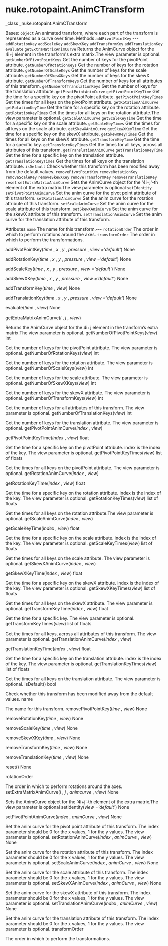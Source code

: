 # nuke.rotopaint.AnimCTransform
_class _nuke.rotopaint.AnimCTransform

Bases: `object`
An animated transform, where each part of the transform is represented as a curve over time.
Methods
`addPivotPointKey` ---
`addRotationKey`
`addScaleKey`
`addSkewXKey`
`addTransformKey`
`addTranslationKey`
`evaluate`
`getExtraMatrixAnimCurve`  Returns the AnimCurve object for the 4i+j element in the transform's extra matrix.The view parameter is optional.
`getNumberOfPivotPointKeys`  Get the number of keys for the pivotPoint attribute.
`getNumberOfRotationKeys`  Get the number of keys for the rotation attribute.
`getNumberOfScaleKeys`  Get the number of keys for the scale attribute.
`getNumberOfSkewXKeys`  Get the number of keys for the skewX attribute.
`getNumberOfTransformKeys`  Get the number of keys for all attributes of this transform.
`getNumberOfTranslationKeys`  Get the number of keys for the translation attribute.
`getPivotPointAnimCurve`
`getPivotPointKeyTime`  Get the time for a specific key on the pivotPoint attribute.
`getPivotPointKeyTimes`  Get the times for all keys on the pivotPoint attribute.
`getRotationAnimCurve`
`getRotationKeyTime`  Get the time for a specific key on the rotation attribute.
`getRotationKeyTimes`  Get the times for all keys on the rotation attribute.The view parameter is optional.
`getScaleAnimCurve`
`getScaleKeyTime`  Get the time for a specific key on the scale attribute.
`getScaleKeyTimes`  Get the times for all keys on the scale attribute.
`getSkewXAnimCurve`
`getSkewXKeyTime`  Get the time for a specific key on the skewX attribute.
`getSkewXKeyTimes`  Get the times for all keys on the skewX attribute.
`getTransformKeyTime`  Get the time for a specific key.
`getTransformKeyTimes`  Get the times for all keys, across all attributes of this transform.
`getTranslationAnimCurve`
`getTranslationKeyTime`  Get the time for a specific key on the translation attribute.
`getTranslationKeyTimes`  Get the times for all keys on the translation attribute.
`isDefault`  Check whether this transform has been modified away from the default values.
`removePivotPointKey`
`removeRotationKey`
`removeScaleKey`
`removeSkewXKey`
`removeTransformKey`
`removeTranslationKey`
`reset`
`setExtraMatrixAnimCurve`  Sets the AnimCurve object for the '4i+j'-th element of the extra matrix.The view parameter is optional
`setIdentity`
`setPivotPointAnimCurve`  Set the anim curve for the pivot point attribute of this transform.
`setRotationAnimCurve`  Set the anim curve for the rotation attribute of this transform.
`setScaleAnimCurve`  Set the anim curve for the scale attribute of this transform.
`setSkewXAnimCurve`  Set the anim curve for the skewX attribute of this transform.
`setTranslationAnimCurve`  Set the anim curve for the translation attribute of this transform.

Attributes
`name`  The name for this transform.---
`rotationOrder`  The order in which to perform rotations around the axes.
`transformOrder`  The order in which to perform the transformations.

addPivotPointKey(_time_ , _x_ , _y_ , _pressure_ , _view ='default'_)  None

addRotationKey(_time_ , _x_ , _y_ , _pressure_ , _view ='default'_)  None

addScaleKey(_time_ , _x_ , _y_ , _pressure_ , _view ='default'_)  None

addSkewXKey(_time_ , _x_ , _y_ , _pressure_ , _view ='default'_)  None

addTransformKey(_time_ , _view_)  None

addTranslationKey(_time_ , _x_ , _y_ , _pressure_ , _view ='default'_)  None

evaluate(_time_ , _view_)  None

getExtraMatrixAnimCurve(_i_ , _j_ , _view_)

Returns the AnimCurve object for the 4i+j element in the transform’s extra matrix.The view parameter is optional.
getNumberOfPivotPointKeys(_view_)  int

Get the number of keys for the pivotPoint attribute. The view parameter is optional.
getNumberOfRotationKeys(_view_)  int

Get the number of keys for the rotation attribute. The view parameter is optional.
getNumberOfScaleKeys(_view_)  int

Get the number of keys for the scale attribute. The view parameter is optional.
getNumberOfSkewXKeys(_view_)  int

Get the number of keys for the skewX attribute. The view parameter is optional.
getNumberOfTransformKeys(_view_)  int

Get the number of keys for all attributes of this transform. The view parameter is optional.
getNumberOfTranslationKeys(_view_)  int

Get the number of keys for the translation attribute. The view parameter is optional.
getPivotPointAnimCurve(_index_ , _view_)

getPivotPointKeyTime(_index_ , _view_)  float

Get the time for a specific key on the pivotPoint attribute. index is the index of the key. The view parameter is optional.
getPivotPointKeyTimes(_view_)  list of floats

Get the times for all keys on the pivotPoint attribute. The view parameter is optional.
getRotationAnimCurve(_index_ , _view_)

getRotationKeyTime(_index_ , _view_)  float

Get the time for a specific key on the rotation attribute. index is the index of the key. The view parameter is optional.
getRotationKeyTimes(_view_)  list of floats

Get the times for all keys on the rotation attribute.The view parameter is optional.
getScaleAnimCurve(_index_ , _view_)

getScaleKeyTime(_index_ , _view_)  float

Get the time for a specific key on the scale attribute. index is the index of the key. The view parameter is optional.
getScaleKeyTimes(_view_)  list of floats

Get the times for all keys on the scale attribute. The view parameter is optional.
getSkewXAnimCurve(_index_ , _view_)

getSkewXKeyTime(_index_ , _view_)  float

Get the time for a specific key on the skewX attribute. index is the index of the key. The view parameter is optional.
getSkewXKeyTimes(_view_)  list of floats

Get the times for all keys on the skewX attribute. The view parameter is optional.
getTransformKeyTime(_index_ , _view_)  float

Get the time for a specific key. The view parameter is optional.
getTransformKeyTimes(_view_)  list of floats

Get the times for all keys, across all attributes of this transform. The view parameter is optional.
getTranslationAnimCurve(_index_ , _view_)

getTranslationKeyTime(_index_ , _view_)  float

Get the time for a specific key on the translation attribute. index is the index of the key. The view parameter is optional.
getTranslationKeyTimes(_view_)  list of floats

Get the times for all keys on the translation attribute. The view parameter is optional.
isDefault()  bool

Check whether this transform has been modified away from the default values.
name

The name for this transform.
removePivotPointKey(_time_ , _view_)  None

removeRotationKey(_time_ , _view_)  None

removeScaleKey(_time_ , _view_)  None

removeSkewXKey(_time_ , _view_)  None

removeTransformKey(_time_ , _view_)  None

removeTranslationKey(_time_ , _view_)  None

reset()  None

rotationOrder

The order in which to perform rotations around the axes.
setExtraMatrixAnimCurve(_i_ , _j_ , _animcurve_ , _view_)  None

Sets the AnimCurve object for the ‘4i+j’-th element of the extra matrix.The view parameter is optional
setIdentity(_view ='default'_)  None

setPivotPointAnimCurve(_index_ , _animCurve_ , _view_)  None

Set the anim curve for the pivot point attribute of this transform. The index parameter should be 0 for the x values, 1 for the y values. The view parameter is optional.
setRotationAnimCurve(_index_ , _animCurve_ , _view_)  None

Set the anim curve for the rotation attribute of this transform. The index parameter should be 0 for the x values, 1 for the y values. The view parameter is optional.
setScaleAnimCurve(_index_ , _animCurve_ , _view_)  None

Set the anim curve for the scale attribute of this transform. The index parameter should be 0 for the x values, 1 for the y values. The view parameter is optional.
setSkewXAnimCurve(_index_ , _animCurve_ , _view_)  None

Set the anim curve for the skewX attribute of this transform. The index parameter should be 0 for the x values, 1 for the y values. The view parameter is optional.
setTranslationAnimCurve(_index_ , _animCurve_ , _view_)  None

Set the anim curve for the translation attribute of this transform. The index parameter should be 0 for the x values, 1 for the y values. The view parameter is optional.
transformOrder

The order in which to perform the transformations.